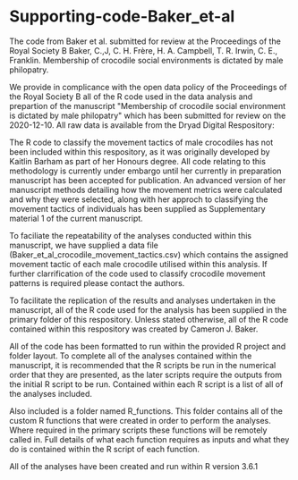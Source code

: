 # Supporting-code-Baker_et-al
The code from Baker et al. submitted for review at the Proceedings of the Royal Society B
Baker, C.,J, C. H. Frère, H. A. Campbell, T. R. Irwin, C. E., Franklin. Membership of crocodile social environments is dictated by male philopatry.

We provide in complicance with the open data policy of the Proceedings of the Royal Society B all of the R code used in the data analysis and prepartion of the 
manuscript "Membership of crocodile social environment is dictated by male philopatry" which has been submitted for review on the 2020-12-10. All raw data is available from the
Dryad Digital Respository: 

The R code to classify the movement tactics of male crocodiles has not been included within this respository, as it was originally developed by Kaitlin Barham as part of her 
Honours degree. All code relating to this methodology is currently under embargo until her currently in preparation manuscript has been accepted for publication. An advanced 
version of her manuscript methods detailing how the movement metrics were calculated and why they were selected, along with her approch to classifying the movement tactics of 
individuals has been supplied as Supplementary material 1 of the current manuscript. 

To faciliate the repeatability of the analyses conducted within this manuscript, we have supplied a data file (Baker_et_al_crocodile_movement_tactics.csv) which contains the 
assigned movement tactic of each male crocodile utilised within this analysis. If further clarrification of the code used to classify crocodile movement patterns is required 
please contact the authors. 

To facilitate the replication of the results and analyses undertaken in the manuscript, all of the R code used for the analysis has been supplied in the primary folder of
this respository. Unless stated otherwise, all of the R code contained within this respository was created by Cameron J. Baker. 

All of the code has been formatted to run within the provided R project and folder layout. To complete all of the analyses contained within the manuscript, it is recommended that
the R scripts be run in the numerical order that they are presented, as the later scripts require the outputs from the initial R script to be run. Contained within each R script is
a list of all of the analyses included.

Also included is a folder named R_functions. This folder contains all of the custom R functions that were created in order to perform the analyses. Where required in the primary
scripts these functions will be remotely called in. Full details of what each function requires as inputs and what they do is contained within the R script of each function. 

All of the analyses have been created and run within R version 3.6.1

